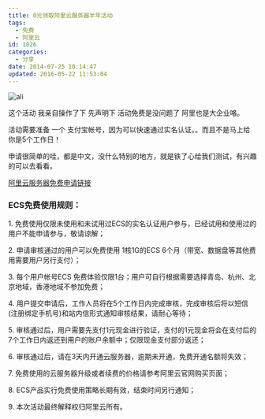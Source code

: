 ```yaml
---
title: 0元领取阿里云服务器半年活动
tags:
  - 免费
  - 阿里云
id: 1026
categories:
  - 分享
date: 2014-07-25 10:14:47
updated: 2016-05-22 11:53:04
---
```


![ali](https://cdn.icewing.cc/wp-content/uploads/2014/07/ali.jpg)

这个活动 我亲自操作了下 先声明下 活动免费是没问题了 阿里也是大企业咯。

活动需要准备 一个 支付宝帐号，因为可以快速通过实名认证。。而且不是马上给你是5个工作日！

申请很简单的哇，都是中文，没什么特别的地方，就是铁了心给我们测试，有兴趣的可以去看看。

[阿里云服务器免费申请链接](http://free.aliyun.com)

### ECS免费使用规则：

1\. 免费使用仅限未使用和未试用过ECS的实名认证用户参与，已经试用和使用过的用户不能申请参与，敬请谅解；

2\. 申请审核通过的用户可以免费使用 1核1G的ECS 6个月（带宽、数据盘等其他费用需要用户另行支付）；

3\. 每个用户帐号ECS 免费体验仅限1台；用户可自行根据需要选择青岛、杭州、北京地域，香港地域不参加免费；

4\. 用户提交申请后，工作人员将在5个工作日内完成审核，完成审核后将以短信(注册绑定手机号)和站内信形式通知审核结果，请耐心等待；

5\. 审核通过后，用户需要先支付1元现金进行验证，支付的1元现金将会在支付后的7个工作日内返还到用户的账户余额中；仅限现金支付部分返还；

6\. 审核通过后，请在3天内开通云服务器，逾期未开通，免费开通名额将失效；

7\. 免费使用的云服务器升级或者续费的价格请参考阿里云官网购买页面；

8\. ECS产品实行免费使用策略长期有效，结束时间另行通知；

9\. 本次活动最终解释权归阿里云所有。
